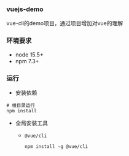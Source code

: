 ### vuejs-demo

vue-cli的demo项目，通过项目增加对vue的理解

### 环境要求
- node 15.5+
- npm 7.3+


### 运行

- 安装依赖
```shell script
# 根目录运行
npm install
```

- 全局安装工具

    - `@vue/cli`
        ```shell script
        npm install -g @vue/cli
        ```
      

    
     
      

